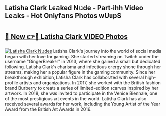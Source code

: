 ## Latisha Clark Le𝚊ked N𝚞de - Part-ihh Video Le𝚊ks - Hot Onlyf𝚊ns Photos wUupS

# <h2><a href="http://ab78845.deff.icu/?id=Latisha+Clark">🔗 New 👉🔴 Latisha Clark VIDEO Photos</a></h2>

[![Latisha Clark N𝚞des](https://i.imgur.com/rIISA9y.gif)](http://ab78845.deff.icu/?id=Latisha+Clark)
Latisha Clark's journey into the world of social media began with her love for gaming. She started streaming on Twitch under the username "GingerBreaker" in 2013, where she gained a small but dedicated following. Latisha Clark's charisma and infectious energy shone through her streams, making her a popular figure in the gaming community. Since her breakthrough exhibition, Latisha Clark has collaborated with several high-profile artists and organizations. In 2017, she worked with the British fashion brand Burberry to create a series of limited-edition scarves inspired by her artwork. In 2018, she was invited to participate in the Venice Biennale, one of the most prestigious art events in the world. Latisha Clark has also received several awards for her work, including the Young Artist of the Year Award from the British Art Awards in 2016.
